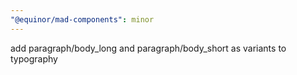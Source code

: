 ```yaml
---
"@equinor/mad-components": minor
---
```


add paragraph/body_long and paragraph/body_short as variants to typography
